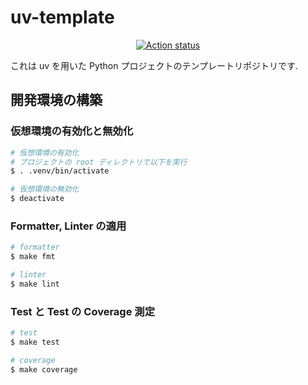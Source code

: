 # uv-template

<div align="center">

[![Action status](https://github.com/oucyz/uv-template/actions/workflows/CI.yml/badge.svg)](https://github.com/oucyz/uv-template/actions/workflows/CI.yml)

</div>

これは uv を用いた Python プロジェクトのテンプレートリポジトリです.


## 開発環境の構築

### 仮想環境の有効化と無効化

```zsh
# 仮想環境の有効化
# プロジェクトの root ディレクトリで以下を実行
$ . .venv/bin/activate

# 仮想環境の無効化
$ deactivate
```

### Formatter, Linter の適用

```zsh
# formatter
$ make fmt

# linter
$ make lint
```

### Test と Test の Coverage 測定

```zsh
# test
$ make test

# coverage
$ make coverage
```
